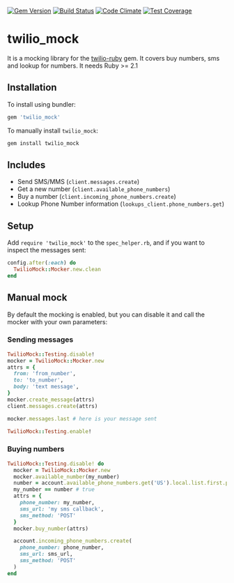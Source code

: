 [![Gem Version](https://badge.fury.io/rb/twilio_mock.svg)](https://badge.fury.io/rb/twilio_mock)
[![Build Status](https://travis-ci.org/MaicolBen/twilio_mock.svg?branch=master)](https://travis-ci.org/MaicolBen/twilio_mock)
[![Code Climate](https://codeclimate.com/github/MaicolBen/twilio_mock/badges/gpa.svg)](https://codeclimate.com/github/MaicolBen/twilio_mock)
[![Test Coverage](https://codeclimate.com/github/MaicolBen/twilio_mock/badges/coverage.svg)](https://codeclimate.com/github/MaicolBen/twilio_mock/coverage)

# twilio_mock

It is a mocking library for the [twilio-ruby](https://github.com/twilio/twilio-ruby) gem. It covers buy numbers, sms and lookup for numbers. It needs Ruby >= 2.1

## Installation

To install using bundler:

```ruby
gem 'twilio_mock'
```

To manually install `twilio_mock`:

```bash
gem install twilio_mock
```

## Includes

 * Send SMS/MMS (`client.messages.create`)
 * Get a new number (`client.available_phone_numbers`)
 * Buy a number (`client.incoming_phone_numbers.create`)
 * Lookup Phone Number information (`lookups_client.phone_numbers.get`)

## Setup

Add `require 'twilio_mock'` to the `spec_helper.rb`, and if you want to inspect the messages sent:

```ruby
config.after(:each) do
  TwilioMock::Mocker.new.clean
end
```

## Manual mock

By default the mocking is enabled, but you can disable it and call the mocker with your own parameters:

### Sending messages

```ruby
TwilioMock::Testing.disable!
mocker = TwilioMock::Mocker.new
attrs = {
  from: 'from_number',
  to: 'to_number',
  body: 'text message',
}
mocker.create_message(attrs)
client.messages.create(attrs)

mocker.messages.last # here is your message sent

TwilioMock::Testing.enable!

```

### Buying numbers

```ruby
TwilioMock::Testing.disable! do
  mocker = TwilioMock::Mocker.new
  mocker.available_number(my_number)
  number = account.available_phone_numbers.get('US').local.list.first.phone_number
  my_number == number # true
  attrs = {
    phone_number: my_number,
    sms_url: 'my sms callback',
    sms_method: 'POST'
  }
  mocker.buy_number(attrs)

  account.incoming_phone_numbers.create(
    phone_number: phone_number,
    sms_url: sms_url,
    sms_method: 'POST'
  )
end
```
